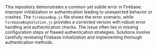 This repository demonstrates a common yet subtle error in Firebase: improper initialization or authentication leading to unexpected behavior or crashes.  The `firebaseBug.js` file shows the error scenario, while `firebaseBugSolution.js` provides a corrected version with robust error handling and authentication checks.  The issue often lies in missing configuration steps or flawed authentication strategies.  Solutions involve carefully reviewing Firebase initialization and implementing thorough authentication methods.
